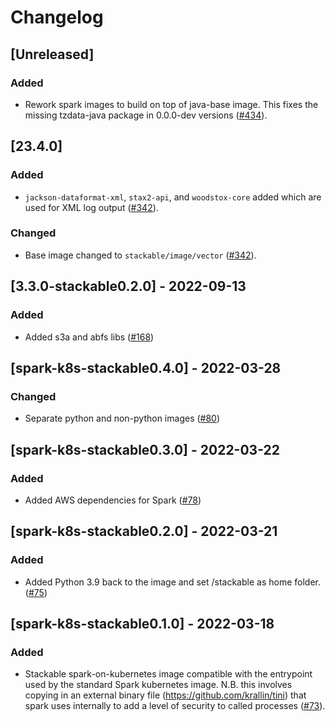# Changelog

## [Unreleased]

### Added

- Rework spark images to build on top of java-base image.
  This fixes the missing tzdata-java package in 0.0.0-dev versions ([#434]).

[#434]: https://github.com/stackabletech/docker-images/pull/434

## [23.4.0]

### Added

- `jackson-dataformat-xml`, `stax2-api`, and `woodstox-core` added which are
  used for XML log output ([#342]).

### Changed

- Base image changed to `stackable/image/vector` ([#342]).

[#342]: https://github.com/stackabletech/docker-images/pull/342

## [3.3.0-stackable0.2.0] - 2022-09-13

### Added

- Added s3a and abfs libs ([#168])

[#168]: https://github.com/stackabletech/docker-images/pull/168

## [spark-k8s-stackable0.4.0] - 2022-03-28

### Changed

- Separate python and non-python images ([#80])

[#80]: https://github.com/stackabletech/docker-images/pull/80

## [spark-k8s-stackable0.3.0] - 2022-03-22

### Added

- Added AWS dependencies for Spark ([#78])

[#78]: https://github.com/stackabletech/docker-images/pull/78

## [spark-k8s-stackable0.2.0] - 2022-03-21

### Added

- Added Python 3.9 back to the image and set /stackable as home folder. ([#75])

[#75]: https://github.com/stackabletech/docker-images/pull/75

## [spark-k8s-stackable0.1.0] - 2022-03-18

### Added

- Stackable spark-on-kubernetes image compatible with the entrypoint used by the standard Spark kubernetes image. N.B. this involves copying in an external binary file (https://github.com/krallin/tini) that spark uses internally to add a level of security to called processes ([#73]).

[#73]: https://github.com/stackabletech/docker-images/pull/73
